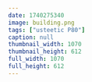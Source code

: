 ```yaml
---
date: 1740275340
image: building.png
tags: ["usteetic P80"]
caption: null
thumbnail_width: 1070
thumbnail_height: 612
full_width: 1070
full_height: 612
---
```

